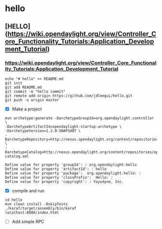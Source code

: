# hello

## [HELLO] (https://wiki.opendaylight.org/view/Controller_Core_Functionality_Tutorials:Application_Development_Tutorial)
### https://wiki.opendaylight.org/view/Controller_Core_Functionality_Tutorials:Application_Development_Tutorial

```
echo "# hello" >> README.md
git init
git add README.md
git commit -m "hello commit"
git remote add origin https://github.com/jdleegui/hello.git
git push -u origin master 

```
- [x] Make a project
```
mvn archetype:generate -DarchetypeGroupId=org.opendaylight.controller \
-DarchetypeArtifactId=opendaylight-startup-archetype \
-DarchetypeVersion=1.2.0-SNAPSHOT \
-DarchetypeRepository=http://nexus.opendaylight.org/content/repositories/opendaylight.snapshot/ \
-DarchetypeCatalog=http://nexus.opendaylight.org/content/repositories/opendaylight.snapshot/archetype-catalog.xml

Define value for property 'groupId': : org.opendaylight.hello
Define value for property 'artifactId': : hello
Define value for property 'package':  org.opendaylight.hello: : 
Define value for property 'classPrefix':  Hello: : 
Define value for property 'copyright': : Yoyodyne, Inc.
```
- [x] compile and run
```
cd hello
mvn clean install -DskipTests
./karaf/target/assembly/bin/karaf 
localhost:8080/index.html
```
- [ ] Add simple RPC
